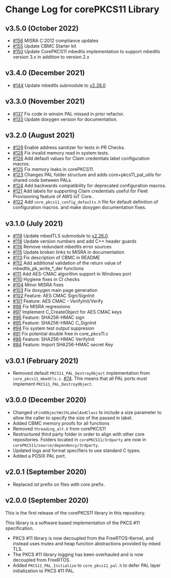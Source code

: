 # Change Log for corePKCS11 Library

## v3.5.0 (October 2022)
* [#156](https://github.com/FreeRTOS/corePKCS11/pull/156) MISRA C:2012 compliance updates
* [#155](https://github.com/FreeRTOS/corePKCS11/pull/155) Update CBMC Starter kit
* [#150](https://github.com/FreeRTOS/corePKCS11/pull/150) Update CorePKCS11 mbedtls implementation to support mbedtls version 3.x in addition to version 2.x

## v3.4.0 (December 2021)
* [#144](https://github.com/FreeRTOS/corePKCS11/pull/144) Update mbedtls submodule to [v2.28.0](https://github.com/ARMmbed/mbedtls/tree/v2.28.0)

## v3.3.0 (November 2021)
* [#137](https://github.com/FreeRTOS/corePKCS11/pull/137) Fix code in winsim PAL missed in prior refactor.
* [#133](https://github.com/FreeRTOS/corePKCS11/pull/133) Update doxygen version for documentation.

## v3.2.0 (August 2021)
* [#129](https://github.com/FreeRTOS/corePKCS11/pull/129) Enable address sanitizer for tests in PR Checks.
* [#128](https://github.com/FreeRTOS/corePKCS11/pull/128) Fix invalid memory read in system tests.
* [#126](https://github.com/FreeRTOS/corePKCS11/pull/126) Add default values for Claim credentials label configuration macros.
* [#125](https://github.com/FreeRTOS/corePKCS11/pull/125) Fix memory leaks in corePKCS11.
* [#123](https://github.com/FreeRTOS/corePKCS11/pull/123) Changes PAL folder structure and adds core+pkcs11\_pal\_utils for shared code between PALs.
* [#124](https://github.com/FreeRTOS/corePKCS11/pull/124) Add backwards compatibility for deprecated configuration macros.
* [#121](https://github.com/FreeRTOS/corePKCS11/pull/121) Add labels for supporting Claim credentials useful for Fleet Provisioning feature of AWS IoT Core.
* [#122](https://github.com/FreeRTOS/corePKCS11/pull/122) Add `core_pkcs11_config_defaults.h` file for default definition of configuration macros. and make doxygen documentation fixes.

## v3.1.0 (July 2021)
* [#119](https://github.com/FreeRTOS/corePKCS11/pull/119) Update mbedTLS submodule to [v2.26.0](https://github.com/ARMmbed/mbedtls/tree/v2.26.0).
* [#118](https://github.com/FreeRTOS/corePKCS11/pull/118) Update version numbers and add C++ header guards
* [#116](https://github.com/FreeRTOS/corePKCS11/pull/116) Remove redundant mbedtls error sources
* [#115](https://github.com/FreeRTOS/corePKCS11/pull/115) Update broken links to MISRA in documentation
* [#113](https://github.com/FreeRTOS/corePKCS11/pull/113) Fix description of CBMC in README
* [#112](https://github.com/FreeRTOS/corePKCS11/pull/112) Add additional validation of the return value of mbedtls\_pk\_write\_\*\_der functions
* [#111](https://github.com/FreeRTOS/corePKCS11/pull/111) Add AES-CMAC algorithm support in Windows port
* [#110](https://github.com/FreeRTOS/corePKCS11/pull/110) Hygiene fixes in CI checks
* [#104](https://github.com/FreeRTOS/corePKCS11/pull/104) Minor MISRA fixes
* [#103](https://github.com/FreeRTOS/corePKCS11/pull/103) Fix doxygen main page generation
* [#102](https://github.com/FreeRTOS/corePKCS11/pull/102) Feature: AES CMAC Sign/SignInit
* [#101](https://github.com/FreeRTOS/corePKCS11/pull/101) Feature: AES CMAC - VerifyInit/Verify
* [#98](https://github.com/FreeRTOS/corePKCS11/pull/98) Fix MISRA regressions
* [#97](https://github.com/FreeRTOS/corePKCS11/pull/97) Implement C\_CreateObject for AES CMAC keys
* [#96](https://github.com/FreeRTOS/corePKCS11/pull/96) Feature: SHA256-HMAC sign
* [#95](https://github.com/FreeRTOS/corePKCS11/pull/95) Feature: SHA256-HMAC C\_SignInit
* [#94](https://github.com/FreeRTOS/corePKCS11/pull/94) Fix system test output suppresion
* [#91](https://github.com/FreeRTOS/corePKCS11/pull/91) Fix potential double free in core\_pkcs11.c
* [#86](https://github.com/FreeRTOS/corePKCS11/pull/86) Feature: SHA256-HMAC VerifyInit
* [#84](https://github.com/FreeRTOS/corePKCS11/pull/84) Feature: Import SHA256-HMAC secret Key

## v3.0.1 (February 2021)
* Removed default `PKCS11_PAL_DestroyObject` implementation from `core_pkcs11_mbedtls.c`. [#74](https://github.com/FreeRTOS/corePKCS11/pull/74). This means that all PAL ports must implement `PKCS11_PAL_DestroyObject`.

## v3.0.0 (December 2020)
* Changed `xFindObjectWithLabelAndClass` to include a size parameter to allow the caller to specify the size of the passed in label.
* Added CBMC memory proofs for all functions
* Removed `threading_alt.h` from corePKCS11
* Restructured third party folder in order to align with other core repositories. Folders located in `corePKCS11/3rdparty` are now in `corePKCS11/source/dependency/3rdparty`.
* Updated logs and format specifiers to use standard C types.
* Added a POSIX PAL port.

## v2.0.1 (September 2020)
* Replaced *iot* prefix on files with *core* prefix.

## v2.0.0 (September 2020)
This is the first release of the corePKCS11 library in this repository.

This library is a software based implementation of the PKCS #11 specification.

* PKCS #11 library is now decoupled from the FreeRTOS-Kernel, and instead uses mutex and heap function abstractions provided by mbed TLS.
* The PKCS #11 library logging has been overhauled and is now decoupled from FreeRTOS.
* Added `PKCS11_PAL_Initialize` to `core_pkcs11_pal.h` to defer PAL layer initialization to PKCS #11 PAL.
